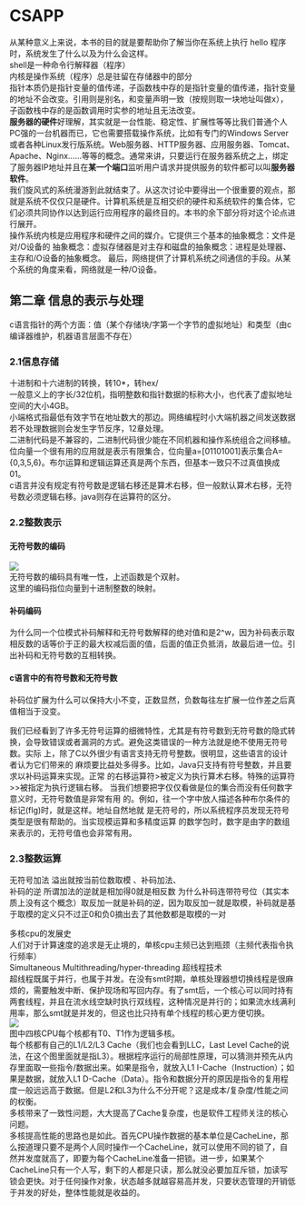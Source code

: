 # CSAPP
从某种意义上来说，本书的目的就是要帮助你了解当你在系统上执行 hello 程序时，系统发生了什么以及为什么会这样。  
shell是一种命令行解释器（程序）  
内核是操作系统（程序）总是驻留在存储器中的部分  
指针本质仍是指针变量的值传递，子函数栈中存的是指针变量的值传递，指针变量的地址不会改变。引用则是别名，和变量声明一致（按规则取一块地址叫做x），子函数栈中存的是函数调用时实参的地址且无法改变。  
**服务器的硬件**好理解，其实就是一台性能、稳定性、扩展性等等比我们普通个人PC强的一台机器而已，它也需要搭载操作系统，比如有专门的Windows Server或者各种Linux发行版系统。Web服务器、HTTP服务器、应用服务器、Tomcat、Apache、Nginx……等等的概念。通常来讲，只要运行在服务器系统之上，绑定了服务器IP地址并且在**某一个端口**监听用户请求并提供服务的软件都可以叫**服务器软件**。  
我们旋风式的系统漫游到此就结束了。从这次讨论中要得出一个很重要的观点，那就是系统不仅仅只是硬件。计算机系统是互相交织的硬件和系统软件的集合体，它们必须共同协作以达到运行应用程序的最终目的。本书的余下部分将对这个论点进行展开。  
操作系统内核是应用程序和硬件之间的媒介。它提供三个基本的抽象概念：文件是对/O设备的
抽象概念：虚拟存储器是对主存和磁盘的抽象概念：进程是处理器、主存和/O设备的抽象概念。
最后，网络提供了计算机系统之间通信的手段。从某个系统的角度来看，网络就是一种/O设备。

## 第二章 信息的表示与处理   
c语言指针的两个方面：值（某个存储块/字第一个字节的虚拟地址）和类型（由c编译器维护，机器语言层面不存在）  
### 2.1信息存储  
十进制和十六进制的转换，转10*，转hex/  
一般意义上的字长/32位机，指明整数和指针数据的标称大小，也代表了虚拟地址空间的大小4GB。  
小端格式指最低有效字节在地址数大的那边。网络编程时小大端机器之间发送数据若不处理数据则会发生字节反序，12章处理。  
二进制代码是不兼容的，二进制代码很少能在不同机器和操作系统组合之间移植。  
位向量一个很有用的应用就是表示有限集合，位向量a=[01101001]表示集合A={0,3,5,6}。布尔运算和逻辑运算还真是两个东西，但基本一致只不过真值换成01。  
c语言并没有规定有符号数是逻辑右移还是算术右移，但一般默认算术右移，无符号数必须逻辑右移。java则存在运算符的区分。 
### 2.2整数表示    
#### 无符号数的编码  
![](https://cdn.jsdelivr.net/gh/EuphratesG/myPic@master/CSAPP1.png)  
无符号数的编码具有唯一性，上述函数是个双射。  
这里的编码指位向量到十进制整数的映射。    
#### 补码编码  
为什么同一个位模式补码解释和无符号数解释的绝对值和是2^w，因为补码表示取相反数的话等价于正的最大权减后面的值，后面的值正负抵消，故最后进一位。引出补码和无符号数的互相转换。  
#### c语言中的有符号数和无符号数  
补码位扩展为什么可以保持大小不变，正数显然，负数每往左扩展一位作差之后真值相当于没变。  





我们已经看到了许多无符号运算的细微特性，尤其是有符号数到无符号数的隐式转
换，会导致错误或者漏洞的方式。避免这类错误的一种方法就是绝不使用无符号数。实际
上，除了C以外很少有语言支持无符号整数。很明显，这些语言的设计者认为它们带来的
麻烦要比益处多得多。比如，Java只支持有符号整数，并且要求以补码运算来实现。正常
的右移运算符>被定义为执行算术右移。特殊的运算符>>被指定为执行逻辑右移。
当我们想要把字仅仅看做是位的集合而没有任何数字意义时，无符号数值是非常有用
的。例如，往一个字中放人描述各种布尔条件的标记(flg)时，就是这样。地址自然地就
是无符号的，所以系统程序员发现无符号类型是很有帮助的。当实现模运算和多精度运算
的数学包时，数字是由字的数组来表示的，无符号值也会非常有用。  

### 2.3整数运算  
无符号加法 溢出就按当前位数取模
、补码加法、  
补码的逆 所谓加法的逆就是相加得0就是相反数 为什么补码连带符号位（其实本质上没有这个概念）取反加一就是补码的逆，因为取反加一就是取模，补码就是基于取模的定义只不过正0和负0摘出去了其他数都是取模的一对 


多核cpu的发展史  
人们对于计算速度的追求是无止境的，单核cpu主频已达到瓶颈（主频代表指令执行频率）  
Simultaneous Multithreading/hyper-threading 超线程技术  
超线程既属于并行，也属于并发。在没有smt时期，单核处理器想切换线程是很麻烦的，需要触发中断、保护现场和写回内存。有了smt后，一个核心可以同时持有两套线程，并且在流水线空缺时执行双线程，这种情况是并行的；如果流水线满利用率，那么smt就是并发的，但这也比只持有单个线程的核心更方便切换。  
![](https://cdn.jsdelivr.net/gh/EuphratesG/myPic@master/csapp2.png)  
图中四核CPU每个核都有T0、T1作为逻辑多核。  
每个核都有自己的L1/L2/L3 Cache（我们也会看到LLC，Last Level Cache的说法，在这个图里面就是指L3）。根据程序运行的局部性原理，可以猜测并预先从内存里面取一些指令/数据出来。如果是指令，就放入L1 I-Cache（Instruction）；如果是数据，就放入L1 D-Cache（Data）。指令和数据分开的原因是指令的复用程度一般远远高于数据。但是L2和L3为什么不分开呢？这是成本/复杂度/性能之间的权衡。  
多核带来了一致性问题，大大提高了Cache复杂度，也是软件工程师关注的核心问题。  
多核提高性能的思路也是如此。首先CPU操作数据的基本单位是CacheLine，那么按道理只要不是两个人同时操作一个CacheLine，就可以使用不同的锁了，自然并发度就高了，即要为每个CacheLine准备一把锁。进一步，如果某个CacheLine只有一个人写，剩下的人都是只读，那么就没必要加互斥锁，加读写锁会更快。对于任何操作对象，状态越多就越容易高并发，只要状态管理的开销低于并发的好处，整体性能就是收益的。  
